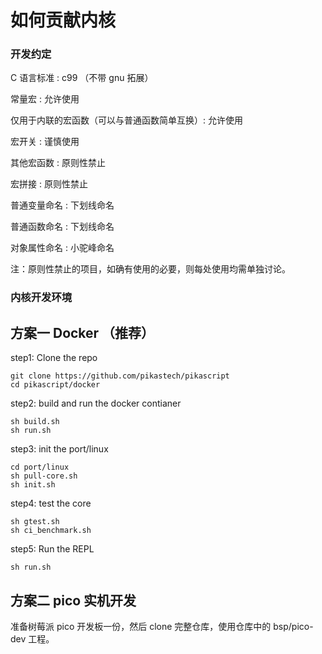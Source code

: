 # 如何贡献内核

### 开发约定

C 语言标准 : c99 （不带 gnu 拓展） 

常量宏 : 允许使用 

仅用于内联的宏函数（可以与普通函数简单互换）: 允许使用 

宏开关 : 谨慎使用 

其他宏函数 : 原则性禁止 

宏拼接 : 原则性禁止 

普通变量命名 : 下划线命名 

普通函数命名 : 下划线命名 

对象属性命名 : 小驼峰命名 

注：原则性禁止的项目，如确有使用的必要，则每处使用均需单独讨论。
### 内核开发环境
## 方案一 Docker （推荐）

step1: Clone the repo

``` shell
git clone https://github.com/pikastech/pikascript
cd pikascript/docker 
```

step2: build and run the docker contianer
```
sh build.sh
sh run.sh
```

step3: init the port/linux
``` shell	
cd port/linux
sh pull-core.sh
sh init.sh
```

step4: test the core 
``` shell
sh gtest.sh
sh ci_benchmark.sh
```

step5: Run the REPL
``` shell
sh run.sh
```

## 方案二 pico 实机开发
准备树莓派 pico 开发板一份，然后 clone 完整仓库，使用仓库中的 bsp/pico-dev 工程。
